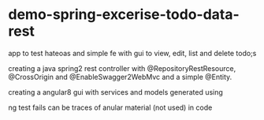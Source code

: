 # demo-spring-excerise-todo-data-rest


app to test hateoas and simple fe with gui to view, edit, list and delete todo;s
 
creating a java spring2 rest controller with 
@RepositoryRestResource, 
@CrossOrigin and 
@EnableSwagger2WebMvc and a simple @Entity. 

creating a angular8 gui  with services and models generated using 

ng test fails
can be traces of anular material (not used) in code
